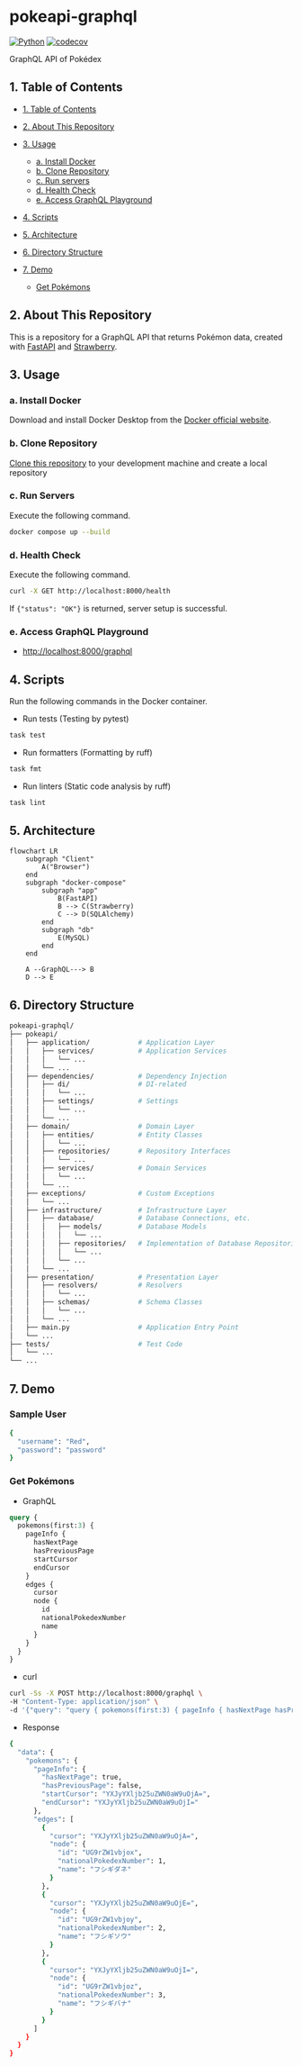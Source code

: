 # pokeapi-graphql

[![Python](https://img.shields.io/badge/Python-3.11-blue)](https://www.python.org/)
[![codecov](https://codecov.io/gh/kohdice/pokeapi-graphql/graph/badge.svg?token=01EPH5KG7V)](https://codecov.io/gh/kohdice/pokeapi-graphql)

GraphQL API of Pokédex

## 1. Table of Contents

- [1. Table of Contents](#1-table-of-contents)
- [2. About This Repository](#2-about-this-repository)
- [3. Usage](#3-usage)
  - [a. Install Docker](#a-install-docker)
  - [b. Clone Repository](#b-clone-repository)
  - [c. Run servers](#c-run-servers)
  - [d. Health Check](#d-health-check)
  - [e. Access GraphQL Playground](#e-access-graphql-playground)

- [4. Scripts](#4-scripts)
- [5. Architecture](#5-architecture)
- [6. Directory Structure](#6-directory-structure)
- [7. Demo](#7-demo)
  - [Get Pokémons](#get-pokémons)

## 2. About This Repository

This is a repository for a GraphQL API that returns Pokémon data,
created with [FastAPI](https://fastapi.tiangolo.com/) and [Strawberry](https://strawberry.rocks/).

## 3. Usage

### a. Install Docker

Download and install Docker Desktop from the [Docker official website](https://www.docker.com/products/docker-desktop/).

### b. Clone Repository

[Clone this repository]([https://github.com/kohdice/pokeapi-graphql](https://github.com/kohdice/pokeapi-graphql))
to your development machine and create a local repository

### c. Run Servers

Execute the following command.

```bash
docker compose up --build
```

### d. Health Check

Execute the following command.

```bash
curl -X GET http://localhost:8000/health
```

If `{"status": "OK"}` is returned, server setup is successful.

### e. Access GraphQL Playground

- [http://localhost:8000/graphql](http://localhost:8000/graphql)

## 4. Scripts

Run the following commands in the Docker container.

- Run tests (Testing by pytest)

```bash
task test
```

- Run formatters (Formatting by ruff)

```bash
task fmt
```

- Run linters (Static code analysis by ruff)

```bash
task lint
```

## 5. Architecture

```mermaid
flowchart LR
    subgraph "Client"
        A("Browser")
    end
    subgraph "docker-compose"
        subgraph "app"
            B(FastAPI)
            B --> C(Strawberry)
            C --> D(SQLAlchemy)
        end
        subgraph "db"
            E(MySQL)
        end
    end

    A --GraphQL---> B
    D --> E
```

## 6. Directory Structure

```bash
pokeapi-graphql/
├── pokeapi/
│   ├── application/            # Application Layer
│   │   ├── services/           # Application Services
│   │   │   └── ...
│   │   └── ...
│   ├── dependencies/           # Dependency Injection
│   │   ├── di/                 # DI-related
│   │   │   └── ...
│   │   ├── settings/           # Settings
│   │   │   └── ...
│   │   └── ...
│   ├── domain/                 # Domain Layer
│   │   ├── entities/           # Entity Classes
│   │   │   └── ...
│   │   ├── repositories/       # Repository Interfaces
│   │   │   └── ...
│   │   ├── services/           # Domain Services
│   │   │   └── ...
│   │   └── ...
│   ├── exceptions/             # Custom Exceptions
│   │   └── ...
│   ├── infrastructure/         # Infrastructure Layer
│   │   ├── database/           # Database Connections, etc.
│   │   │   ├── models/         # Database Models
│   │   │   │   └── ...
│   │   │   ├── repositories/   # Implementation of Database Repositories
│   │   │   │   └── ...
│   │   │   └── ...
│   │   └── ...
│   ├── presentation/           # Presentation Layer
│   │   ├── resolvers/          # Resolvers
│   │   │   └── ...
│   │   ├── schemas/            # Schema Classes
│   │   │   └── ...
│   │   └── ...
│   ├── main.py                 # Application Entry Point
│   └── ...
├── tests/                      # Test Code
│   └── ...
└── ...
```

## 7. Demo

### Sample User

```bash
{
  "username": "Red",
  "password": "password"
}
```

### Get Pokémons

- GraphQL

```graphql
query {
  pokemons(first:3) {
    pageInfo {
      hasNextPage
      hasPreviousPage
      startCursor
      endCursor
    }
    edges {
      cursor
      node {
        id
        nationalPokedexNumber
        name
      }
    }
  }
}
```

- curl

```bash
curl -Ss -X POST http://localhost:8000/graphql \
-H "Content-Type: application/json" \
-d '{"query": "query { pokemons(first:3) { pageInfo { hasNextPage hasPreviousPage startCursor endCursor } edges { cursor node { id nationalPokedexNumber name } } } }"}' | jq .
```

- Response

```bash
{
  "data": {
    "pokemons": {
      "pageInfo": {
        "hasNextPage": true,
        "hasPreviousPage": false,
        "startCursor": "YXJyYXljb25uZWN0aW9uOjA=",
        "endCursor": "YXJyYXljb25uZWN0aW9uOjI="
      },
      "edges": [
        {
          "cursor": "YXJyYXljb25uZWN0aW9uOjA=",
          "node": {
            "id": "UG9rZW1vbjox",
            "nationalPokedexNumber": 1,
            "name": "フシギダネ"
          }
        },
        {
          "cursor": "YXJyYXljb25uZWN0aW9uOjE=",
          "node": {
            "id": "UG9rZW1vbjoy",
            "nationalPokedexNumber": 2,
            "name": "フシギソウ"
          }
        },
        {
          "cursor": "YXJyYXljb25uZWN0aW9uOjI=",
          "node": {
            "id": "UG9rZW1vbjoz",
            "nationalPokedexNumber": 3,
            "name": "フシギバナ"
          }
        }
      ]
    }
  }
}
```
